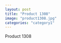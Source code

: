 ```yaml
---
layout: post
title: "Product 1308"
image: "product1308.jpg"
categories: "category1"
---
```

Product 1308
